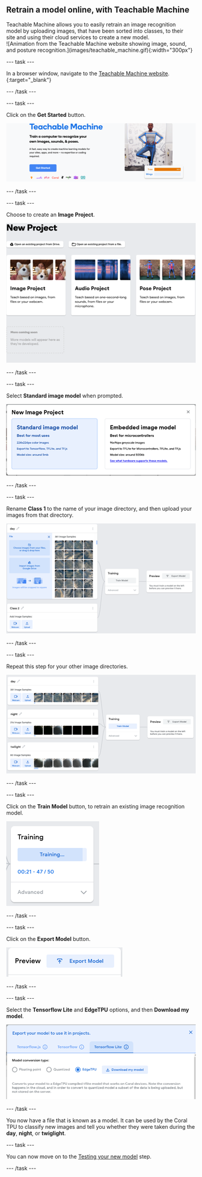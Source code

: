 ## Retrain a model online, with Teachable Machine

<div style="display: flex; flex-wrap: wrap">
<div style="flex-basis: 200px; flex-grow: 1; margin-right: 15px;">
Teachable Machine allows you to easily retrain an image recognition model by uploading images, that have been sorted into classes, to their site and using their cloud services to create a new model.
</div>
<div>
![Animation from the Teachable Machine website showing image, sound, and posture recognition.](images/teachable_machine.gif){:width="300px"}
</div>
</div>

--- task ---

In a browser window, navigate to the [Teachable Machine website](https://teachablemachine.withgoogle.com/).{:target="_blank"}

--- /task ---

--- task ---

Click on the **Get Started** button.

![Teachable Machine website with the 'Get Started' button shown.](images/teachable_machine_start.png)

--- /task ---

--- task ---

Choose to create an **Image Project**.

![Teachable Machine website with the three model types shown. Image Project is on the far left.](images/teachable_machine_image.png)

--- /task ---

--- task ---

Select **Standard image model** when prompted.

![Teachable Machine website with options for 'Standard image model' and 'Embedded image model' shown.](images/teachable_machine_computer_type.png)

--- /task ---

--- task ---

Rename **Class 1** to the name of your image directory, and then upload your images from that directory.

![Teachable Machine website with images uploaded for the Day class.](images/teachable_machine_uploade_images.png)

--- /task ---

--- task ---

Repeat this step for your other image directories.

![Teachable Machine website with three classes of images loaded.](images/teachable_machine_3_classes.png)

--- /task ---

--- task ---

Click on the **Train Model** button, to retrain an existing image recognition model.

![Teachable Machine website with the training process shown.](images/teachable_machine_training.png)

--- /task ---

--- task ---

Click on the **Export Model** button.

![Teachable Machine website with the 'Export Model' button shown.](images/teachable_machine_export_model.png)

--- /task ---

--- task ---

Select the **Tensorflow Lite** and **EdgeTPU** options, and then **Download my model**.

![Teachable Machine website with the options shown for downloading a model.](images/teachable_machine_export_model_options.png)

--- /task ---

You now have a file that is known as a model. It can be used by the Coral TPU to classify new images and tell you whether they were taken during the **day**, **night**, or **twiglight**.

--- task ---

You can now move on to the [Testing your new model](5) step.

--- /task ---
